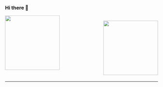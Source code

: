 ### Hi there 👋

<!--
**ridhuridhu/ridhuridhu** is a ✨ _special_ ✨ repository because its `README.md` (this file) appears on your GitHub profile.

Here are some ideas to get you started:

- 🔭 I’m currently working on ...
- 🌱 I’m currently learning ...
- 👯 I’m looking to collaborate on ...
- 🤔 I’m looking for help with ...
- 💬 Ask me about ...
- 📫 How to reach me: ...
- 😄 Pronouns: ...
- ⚡ Fun fact: ...
-->


<img align="left" height=180em src="https://github-readme-stats.vercel.app/api/top-langs/?username=rpharshavarthan&theme=vue&hide=css,tcl,html"></img>	
<img align="right" height=180em src="https://github-readme-stats.vercel.app/api?username=rpharshavarthan&count_private=true&show_icons=true&theme=vue&include_all_commits=true"></img>	
<br/><br/><br/><br/><br/><br/><br/><br/><br/><br/>	
<hr>
